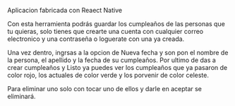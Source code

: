 Aplicacion fabricada con Reaect Native

Con esta herramienta podrás guardar los cumpleaños de las personas que tu quieras, solo tienes que crearte una cuenta con cualquier correo electronico y una contraseña o loguerate con una ya creada.

Una vez dentro, ingrsas a la opcion de Nueva fecha y son pon el nombre de la persona, el apellido y la fecha de su cumpleaños. Por ultimo de das a crear cumpleaños y Listo ya puedes ver los cumpleaños que ya pasaron de color rojo, los actuales de color verde y los porvenir de color celeste.

Para eliminar uno solo con tocar uno de ellos y darle en aceptar se eliminará.
